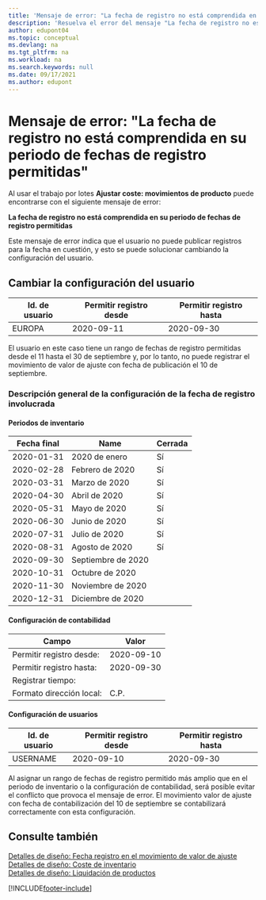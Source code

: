 ```yaml
---
title: 'Mensaje de error: "La fecha de registro no está comprendida en su periodo de fechas de registro permitidas"'
description: 'Resuelva el error del mensaje "La fecha de registro no está comprendida en su periodo de fechas de registro permitidas" al ejecutar el trabajo por lotes Ajustar coste: movimientos de producto.'
author: edupont04
ms.topic: conceptual
ms.devlang: na
ms.tgt_pltfrm: na
ms.workload: na
ms.search.keywords: null
ms.date: 09/17/2021
ms.author: edupont
---
```


# <a name="error-message-posting-date-is-not-within-your-range-of-allowed-posting-dates"></a><a name="error-message-posting-date-is-not-within-your-range-of-allowed-posting-dates"></a>Mensaje de error: "La fecha de registro no está comprendida en su periodo de fechas de registro permitidas"

Al usar el trabajo por lotes **Ajustar coste: movimientos de producto** puede encontrarse con el siguiente mensaje de error:

**La fecha de registro no está comprendida en su periodo de fechas de registro permitidas**

Este mensaje de error indica que el usuario no puede publicar registros para la fecha en cuestión, y esto se puede solucionar cambiando la configuración del usuario.

## <a name="change-the-user-setup"></a><a name="change-the-user-setup"></a>Cambiar la configuración del usuario

|Id. de usuario  |Permitir registro desde  | Permitir registro hasta  |
|---------|---------|--------|
|EUROPA  |  2020-09-11      |2020-09-30      |

El usuario en este caso tiene un rango de fechas de registro permitidas desde el 11 hasta el 30 de septiembre y, por lo tanto, no puede registrar el movimiento de valor de ajuste con fecha de publicación el 10 de septiembre.  

### <a name="overview-of-involved-posting-date-setup"></a><a name="overview-of-involved-posting-date-setup"></a>Descripción general de la configuración de la fecha de registro involucrada

#### <a name="inventory-periods"></a><a name="inventory-periods"></a>Periodos de inventario

|Fecha final  |Name  |Cerrada  |
|---------|---------|---------|
|2020-01-31     |2020 de enero      |  Sí    |
|2020-02-28     |Febrero de 2020     |  Sí    |
|2020-03-31     |Marzo de 2020        |  Sí    |
|2020-04-30     |Abril de 2020        |  Sí    |
|2020-05-31     |Mayo de 2020        |  Sí    |
|2020-06-30     |Junio de 2020       |  Sí    |
|2020-07-31     |Julio de 2020        |   Sí   |
|2020-08-31     |Agosto de 2020     |   Sí   |
|2020-09-30     |Septiembre de 2020  |         |
|2020-10-31     |Octubre de 2020    |         |
|2020-11-30     |Noviembre de 2020   |         |
|2020-12-31     |Diciembre de 2020   |         |  

#### <a name="general-ledger-setup"></a><a name="general-ledger-setup"></a>Configuración de contabilidad

|Campo|Valor|
|---------|---------|
|Permitir registro desde:  |  2020-09-10      |
|Permitir registro hasta:    |  2020-09-30      |
|Registrar tiempo:       |         |
|Formato dirección local:|   C.P.      |  

#### <a name="user-setup"></a><a name="user-setup"></a>Configuración de usuarios

|Id. de usuario  |Permitir registro desde  | Permitir registro hasta  |
|---------|---------|--------|
|USERNAME |  2020-09-10      |2020-09-30      |

Al asignar un rango de fechas de registro permitido más amplio que en el periodo de inventario o la configuración de contabilidad, será posible evitar el conflicto que provoca el mensaje de error. El movimiento valor de ajuste con fecha de contabilización del 10 de septiembre se contabilizará correctamente con esta configuración.
  
## <a name="see-also"></a><a name="see-also"></a>Consulte también

[Detalles de diseño: Fecha registro en el movimiento de valor de ajuste](design-details-inventory-adjustment-value-entry-posting-date.md)  
[Detalles de diseño: Coste de inventario](design-details-inventory-costing.md)  
[Detalles de diseño: Liquidación de productos](design-details-item-application.md)  

[!INCLUDE[footer-include](includes/footer-banner.md)]
